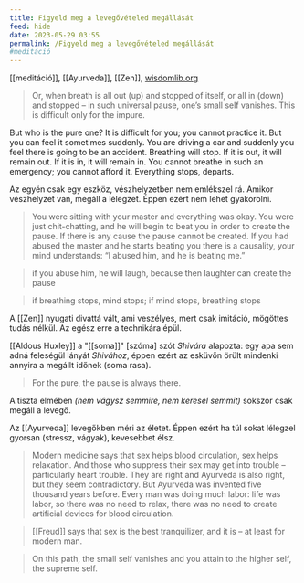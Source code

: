 ```yaml
---
title: Figyeld meg a levegővételed megállását
feed: hide
date: 2023-05-29 03:55
permalink: /Figyeld meg a levegővételed megállását
#meditáció
---
```

[[meditáció]], [[Ayurveda]], [[Zen]], [wisdomlib.org]([Forrás](https://www.wisdomlib.org/definition/tantra))

> Or, when breath is all out (up) and stopped of itself, or all in (down) and stopped – in such universal pause, one’s small self vanishes. This is difficult only for the impure.

But who is the pure one? It is difficult for you; you cannot practice it. But you can feel it sometimes suddenly. You are driving a car and suddenly you feel there is going to be an accident. Breathing will stop. If it is out, it will remain out. If it is in, it will remain in. You cannot breathe in such an emergency; you cannot afford it. Everything stops, departs.

Az egyén csak egy eszköz, vészhelyzetben nem emlékszel rá. Amikor vészhelyzet van, megáll a lélegzet. Éppen ezért nem lehet gyakorolni.

> You were sitting with your master and everything was okay. You were just chit-chatting, and he will begin to beat you in order to create the pause. If there is any cause the pause cannot be created. If you had abused the master and he starts beating you there is a causality, your mind understands: “I abused him, and he is beating me.”

> if you abuse him, he will laugh, because then laughter can create the pause

> if breathing stops, mind stops; if mind stops, breathing stops

A [[Zen]] nyugati divattá vált, ami veszélyes, mert csak imitáció, mögöttes tudás nélkül. Az egész erre a technikára épül.

[[Aldous Huxley]] a "[[soma]]" [szóma] szót *Shivára* alapozta: egy apa sem adná feleségül lányát *Shivához*, éppen ezért az esküvőn örült mindenki annyira a megállt időnek (soma rasa).

> For the pure, the pause is always there.

A tiszta elmében *(nem vágysz semmire, nem keresel semmit)* sokszor csak megáll a levegő.

Az [[Ayurveda]] levegőkben méri az életet. Éppen ezért ha túl sokat lélegzel gyorsan (stressz, vágyak), kevesebbet élsz.

> Modern medicine says that sex helps blood circulation, sex helps relaxation. And those who suppress their sex may get into trouble – particularly heart trouble. They are right and Ayurveda is also right, but they seem contradictory. But Ayurveda was invented five thousand years before. Every man was doing much labor: life was labor, so there was no need to relax, there was no need to create artificial devices for blood circulation.

> [[Freud]] says that sex is the best tranquilizer, and it is – at least for modern man.

> On this path, the small self vanishes and you attain to the higher self, the supreme self.